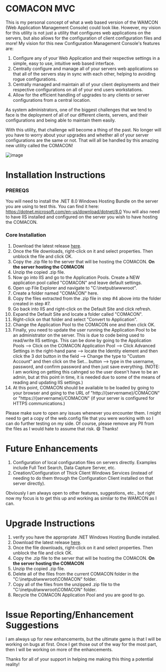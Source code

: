 # COMACON MVC
This is my personal concept of what a web based version of the WAMCON (Web Application Management Console) could look like. However, my vision for this utility is not just a utility that configures web applications on the servers, but also allows for the configuration of client configuration files and more! My vision for this new Configuration Management Console's features are:

1. Configure any of your Web Application and their respective settings in a simple, easy to use, intuitive web based interface.
2. Centrally configure and manage all of your servers web applications so that all of the servers stay in sync with each other, helping to avoiding rogue configurations.
3. Centrally managed and maintain all of your client deployments and their respective configurations on all of your end users workstations.
4. Allow for the efficient handling of upgrades to any clients or server configurations from a central location.

As system administrators, one of the biggest challenges that we tend to face is the deployment of all of our different clients, servers, and their configurations and being able to maintain them easily.

With this utility, that challenge will become a thing of the past. No longer will you have to worry about your upgrades and whether all of your server configurations are the same or not. That will all be handled by this amazing new utility called the COMACON!

![image](https://github.com/rlwakefield/COMACON-MVC/assets/33588807/cc7c6524-2926-4b2b-bcb9-c2875a62c9ce)


# Installation Instructions
### PREREQS
You will need to install the .NET 8.0 Windows Hosting Bundle on the server you are using to test this. You can find it here: https://dotnet.microsoft.com/en-us/download/dotnet/8.0
You will also need to have IIS installed and configured on the server you wish to have hosting the COMACON.

### Core Installation
1. Download the latest release [here](https://github.com/rlwakefield/CoMaCon/releases).
2. Once the file downloads, right-click on it and select properties. Then unblock the file and click OK.
3. Copy the .zip file to the server that will be hosting the COMACON.
**On the server hosting the COMACON**
4. Unzip the copied .zip file.
5. Now go into IIS and go to the Application Pools. Create a NEW application pool called "COMACON" and leave default settings.
6. Open up File Explorer and navigate to "C:\inetpub\wwwroot".
7. Create a folder named "COMACON" here.
8. Copy the files extracted from the .zip file in step #4 above into the folder created in step #7.
9. Go back into IIS and right-click on the Default Site and click refresh.
10. Expand the Default Site and locate a folder called "COMACON".
11. Right-click on that folder and select "Convert to Application".
12. Change the Application Pool to the COMACON one and then click OK.
13. Finally, you need to update the user running the Application Pool to be an administrator on the server. This is due to code being used to read/write IIS settings. This can be done by going to the Application Pools --> Click on the COMACON Application Pool --> Click Advanced Settings in the right-hand pane --> locate the Identity element and then click the 3 dot button in the field --> Change the type to "Custom Account" and then click on the Set... button --> type in the username, password, and confirm password and then just save everything. (NOTE: I am working on getting this cahnged so the user doesn't have to be an admin, but at this point in time, it is needed due to some of the means of reading and updating IIS settings.)
11. At this point, COMACON should be available to be loaded by going to your browser and going to the URL of "http://{servername}/COMACON" or "https://{servername}/COMACON" (if your server is configured for HTTPS communications.)

Please make sure to open any issues whenever you encounter them. I might need to get a copy of the web.config file that you were working with so I can do further testing on my side. Of course, please remove any PII from the files as I would hate to assume that risk. 😄 Thanks!


# Future Enhancements
1. Configuration of local configuration files on servers directly. Examples include Full Text Search, Data Capture Server, etc.
2. Creation/Configuration of Thick Client Windows Services (instead of needing to do them through the Configuration Client installed on that server directly).

Obviously I am always open to other features, suggestions, etc., but right now my focus is to get this up and working as similar to the WAMCON as I can.


# Upgrade Instructions
1. verify you have the appropriate .NET Windows Hosting Bundle installed.
2. Download the latest release [here](https://github.com/rlwakefield/CoMaCon/releases).
3. Once the file downloads, right-click on it and select properties. Then unblock the file and click OK.
4. Copy the .zip file to the server that will be hosting the COMACON.
**On the server hosting the COMACON**
5. Unzip the copied .zip file.
6. Delete all of the files from the current COMACON folder in the "C:\inetpub\wwwroot\COMACON" folder.
7. Copy all of the files from the unzipped .zip file to the "C:\inetpub\wwwroot\COMACON" folder.
8. Recycle the COMACON Application Pool and you are good to go.


# Issue Reporting/Enhancement Suggestions
I am always up for new enhancements, but the ultimate game is that I will be working on bugs at first. Once I get those out of the way for the most part, then I will be working on more of the enhancements.


Thanks for all of your support in helping me making this thing a potential reality!
